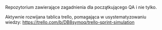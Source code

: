 Repozytorium zawierające zagadnienia dla początkującego QA i nie tylko. 

Aktywnie rozwijana tablica trello, pomagająca w usystematyzowaniu wiedzy:
https://trello.com/b/DB8symoq/trello-sprint-simulation